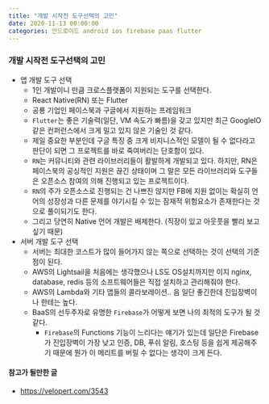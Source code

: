 ```yaml
---
title: "개발 시작전 도구선택의 고민"
date: 2020-11-13 00:00:00
categories: 안드로이드 android ios firebase paas flutter
---
```


### 개발 시작전 도구선택의 고민

- 앱 개발 도구 선택
    - 1인 개발이니 만큼 크로스플랫폼이 지원되는 도구를 선택한다.
    - React Native(RN) 또는 Flutter
    - 공룡 기업인 페이스북과 구글에서 지원하는 프레임워크
    - `Flutter`는 좋은 기술력(일단, VM 속도가 빠름)을 갖고 있지만 최근 GoogleIO 같은 컨퍼런스에서 크게 밀고 있지 않은 기술인 것 같다.
    - 제일 중요한 부분인데 구글 특징 중 크게 비지니스적인 모델이 될 수 없다라고 판단이 되면 그 프로젝트를 바로 죽여버리는 단호함이 있다.
    - `RN`는 커뮤니티와 관련 라이브러리들이 활발하게 개발되고 있다. 하지만, RN은 페이스북의 공싱적인 지원은 끊긴 상태이며 그 말은 모든 라이브러리와 도구들은 오픈소스 참여의 의해 진행되고 있는 프로젝트이다. 
    - `RN`의 주가 오픈소스로 진행되는 건 나쁘진 않지만 FB에 지원 없이는 확실히 언어의 성장성과 다른 문제를 야기시킬 수 있는 잠재적 위험요소가 존재한다는 것으로 풀이되기도 한다.
    - 그리고 당연히 Native 언어 개발은 배제한다. (직장이 있고 아웃풋을 빨리 보고 싶기 때문)
- 서버 개발 도구 선택
    - 서버는 최대한 코스트가 많이 들어가지 않는 쪽으로 선택하는 것이 선택의 기준점이 된다.
    - AWS의 Lightsail을 처음에는 생각했으나 LS도 OS설치까지만 이지 nginx, database, redis 등의 소프트웨어들은 직접 설치하고 관리해줘야 한다.
    - AWS의 Lambda와 기타 앱들의 콜라보레이션.. 음 일단 좋긴한데 진입장벽이 나 한테는 높다.
    - BaaS의 선두주자로 유명한 `Firebase`가 어떻게 보면 나의 최적의 도구가 될 것같다.
        - `Firebase`의 Functions 기능이 느리다는 얘기가 있는데 일단은 Firebase가 진입장벽이 가장 낮고 인증, DB, 푸쉬 알림, 호스팅 등을 쉽게 제공해주기 때문에 뭔가 이 메리트를 버릴 수 없다는 생각이 크게 든다.

#### 참고가 될만한 글

- https://velopert.com/3543

